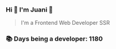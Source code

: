 ### Hi 👋 I&#39;m Juani 🦁

> I&#39;m a Frontend Web Developer SSR

### 📚 Days being a developer: 1180
